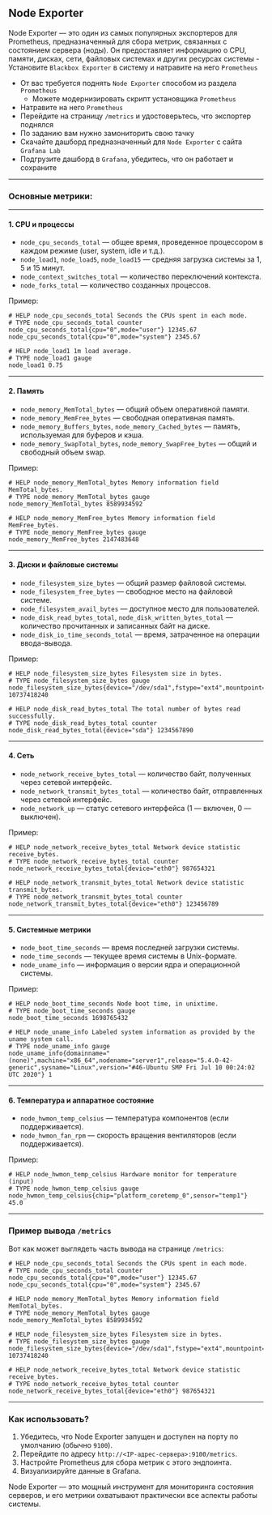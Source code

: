## Node Exporter

Node Exporter — это один из самых популярных экспортеров для Prometheus, предназначенный для сбора метрик, связанных с состоянием сервера (ноды). Он предоставляет информацию о CPU, памяти, дисках, сети, файловых системах и других ресурсах системы - Установите `Blackbox Exporter` в систему и натравите на него `Prometheus`

 - От вас требуется поднять `Node Exporter` способом из раздела `Prometheus`
   - Можете модернизировать скрипт установщика `Prometheus`
 - Натравите на него `Prometheus`
 - Перейдите на страницу `/metrics` и удостоверьтесь, что экспортер поднялся
 - По заданию вам нужно замониторить свою тачку
 - Скачайте дашборд предназначенный для `Node Exporter` с сайта `Grafana Lab`
 - Подгрузите дашборд в `Grafana`, убедитесь, что он работает и сохраните

---

### Основные метрики:

---

#### **1. CPU и процессы**
- `node_cpu_seconds_total` — общее время, проведенное процессором в каждом режиме (user, system, idle и т.д.).
- `node_load1`, `node_load5`, `node_load15` — средняя загрузка системы за 1, 5 и 15 минут.
- `node_context_switches_total` — количество переключений контекста.
- `node_forks_total` — количество созданных процессов.

Пример:
```plaintext
# HELP node_cpu_seconds_total Seconds the CPUs spent in each mode.
# TYPE node_cpu_seconds_total counter
node_cpu_seconds_total{cpu="0",mode="user"} 12345.67
node_cpu_seconds_total{cpu="0",mode="system"} 2345.67

# HELP node_load1 1m load average.
# TYPE node_load1 gauge
node_load1 0.75
```

---

#### **2. Память**
- `node_memory_MemTotal_bytes` — общий объем оперативной памяти.
- `node_memory_MemFree_bytes` — свободная оперативная память.
- `node_memory_Buffers_bytes`, `node_memory_Cached_bytes` — память, используемая для буферов и кэша.
- `node_memory_SwapTotal_bytes`, `node_memory_SwapFree_bytes` — общий и свободный объем swap.

Пример:
```plaintext
# HELP node_memory_MemTotal_bytes Memory information field MemTotal_bytes.
# TYPE node_memory_MemTotal_bytes gauge
node_memory_MemTotal_bytes 8589934592

# HELP node_memory_MemFree_bytes Memory information field MemFree_bytes.
# TYPE node_memory_MemFree_bytes gauge
node_memory_MemFree_bytes 2147483648
```

---

#### **3. Диски и файловые системы**
- `node_filesystem_size_bytes` — общий размер файловой системы.
- `node_filesystem_free_bytes` — свободное место на файловой системе.
- `node_filesystem_avail_bytes` — доступное место для пользователей.
- `node_disk_read_bytes_total`, `node_disk_written_bytes_total` — количество прочитанных и записанных байт на диске.
- `node_disk_io_time_seconds_total` — время, затраченное на операции ввода-вывода.

Пример:
```plaintext
# HELP node_filesystem_size_bytes Filesystem size in bytes.
# TYPE node_filesystem_size_bytes gauge
node_filesystem_size_bytes{device="/dev/sda1",fstype="ext4",mountpoint="/"} 10737418240

# HELP node_disk_read_bytes_total The total number of bytes read successfully.
# TYPE node_disk_read_bytes_total counter
node_disk_read_bytes_total{device="sda"} 1234567890
```

---

#### **4. Сеть**
- `node_network_receive_bytes_total` — количество байт, полученных через сетевой интерфейс.
- `node_network_transmit_bytes_total` — количество байт, отправленных через сетевой интерфейс.
- `node_network_up` — статус сетевого интерфейса (1 — включен, 0 — выключен).

Пример:
```plaintext
# HELP node_network_receive_bytes_total Network device statistic receive_bytes.
# TYPE node_network_receive_bytes_total counter
node_network_receive_bytes_total{device="eth0"} 987654321

# HELP node_network_transmit_bytes_total Network device statistic transmit_bytes.
# TYPE node_network_transmit_bytes_total counter
node_network_transmit_bytes_total{device="eth0"} 123456789
```

---

#### **5. Системные метрики**
- `node_boot_time_seconds` — время последней загрузки системы.
- `node_time_seconds` — текущее время системы в Unix-формате.
- `node_uname_info` — информация о версии ядра и операционной системы.

Пример:
```plaintext
# HELP node_boot_time_seconds Node boot time, in unixtime.
# TYPE node_boot_time_seconds gauge
node_boot_time_seconds 1698765432

# HELP node_uname_info Labeled system information as provided by the uname system call.
# TYPE node_uname_info gauge
node_uname_info{domainname="(none)",machine="x86_64",nodename="server1",release="5.4.0-42-generic",sysname="Linux",version="#46-Ubuntu SMP Fri Jul 10 00:24:02 UTC 2020"} 1
```

---

#### **6. Температура и аппаратное состояние**
- `node_hwmon_temp_celsius` — температура компонентов (если поддерживается).
- `node_hwmon_fan_rpm` — скорость вращения вентиляторов (если поддерживается).

Пример:
```plaintext
# HELP node_hwmon_temp_celsius Hardware monitor for temperature (input)
# TYPE node_hwmon_temp_celsius gauge
node_hwmon_temp_celsius{chip="platform_coretemp_0",sensor="temp1"} 45.0
```

---

### **Пример вывода `/metrics`**
Вот как может выглядеть часть вывода на странице `/metrics`:
```plaintext
# HELP node_cpu_seconds_total Seconds the CPUs spent in each mode.
# TYPE node_cpu_seconds_total counter
node_cpu_seconds_total{cpu="0",mode="user"} 12345.67
node_cpu_seconds_total{cpu="0",mode="system"} 2345.67

# HELP node_memory_MemTotal_bytes Memory information field MemTotal_bytes.
# TYPE node_memory_MemTotal_bytes gauge
node_memory_MemTotal_bytes 8589934592

# HELP node_filesystem_size_bytes Filesystem size in bytes.
# TYPE node_filesystem_size_bytes gauge
node_filesystem_size_bytes{device="/dev/sda1",fstype="ext4",mountpoint="/"} 10737418240

# HELP node_network_receive_bytes_total Network device statistic receive_bytes.
# TYPE node_network_receive_bytes_total counter
node_network_receive_bytes_total{device="eth0"} 987654321
```

---

### **Как использовать?**
1. Убедитесь, что Node Exporter запущен и доступен на порту по умолчанию (обычно `9100`).
2. Перейдите по адресу `http://<IP-адрес-сервера>:9100/metrics`.
3. Настройте Prometheus для сбора метрик с этого эндпоинта.
4. Визуализируйте данные в Grafana.

Node Exporter — это мощный инструмент для мониторинга состояния серверов, и его метрики охватывают практически все аспекты работы системы.
